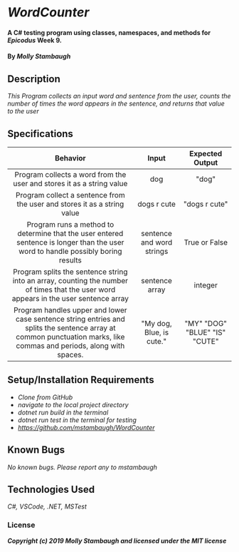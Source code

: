 # _WordCounter_

#### A C# testing program using classes, namespaces, and methods for _**Epicodus**_ Week 9.

#### By _**Molly Stambaugh**_

## Description

_This Program collects an input word and sentence from the user, counts the number of times the word appears in the sentence, and returns that value to the user_

## Specifications

| Behavior | Input | Expected Output |
|:-:|:-:|:-:|
| Program collects a word from the user and stores it as a string value| dog | "dog" |
| Program collect a sentence from the user and stores it as a string value | dogs r cute | "dogs r cute" |
| Program runs a method to determine that the user entered sentence is longer than the user word to handle possibly boring results | sentence and word strings | True or False |
| Program splits the sentence string into an array, counting the number of times that the user word appears in the user sentence array | sentence array | integer |
| Program handles upper and lower case sentence string entries and splits the sentence array at common punctuation marks, like commas and periods, along with spaces. | "My dog, Blue, is cute." | "MY" "DOG" "BLUE" "IS" "CUTE" |



## Setup/Installation Requirements

* _Clone from GitHub_
* _navigate to the local project directory_
* _dotnet run build in the terminal_
* _dotnet run test in the terminal for testing_
* _https://github.com/mstambaugh/WordCounter_


## Known Bugs

_No known bugs. Please report any to mstambaugh_


## Technologies Used

_C#, VSCode, .NET, MSTest_

### License


**_Copyright (c) 2019 Molly Stambaugh and licensed under the MIT license_**


